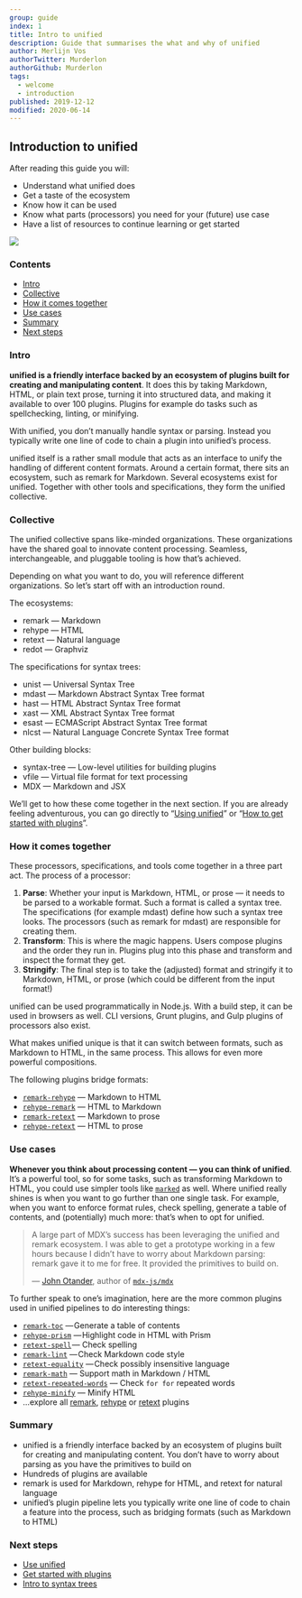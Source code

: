 ```yaml
---
group: guide
index: 1
title: Intro to unified
description: Guide that summarises the what and why of unified
author: Merlijn Vos
authorTwitter: Murderlon
authorGithub: Murderlon
tags:
  - welcome
  - introduction
published: 2019-12-12
modified: 2020-06-14
---
```


## Introduction to unified

After reading this guide you will:

* Understand what unified does
* Get a taste of the ecosystem
* Know how it can be used
* Know what parts (processors) you need for your (future) use case
* Have a list of resources to continue learning or get started

![][unified-overview]

### Contents

* [Intro](#intro)
* [Collective](#collective)
* [How it comes together](#how-it-comes-together)
* [Use cases](#use-cases)
* [Summary](#summary)
* [Next steps](#next-steps)

### Intro

**unified is a friendly interface backed by an ecosystem of plugins built for
creating and manipulating content**.
It does this by taking Markdown, HTML, or plain text prose, turning it into
structured data, and making it available to over 100 plugins.
Plugins for example do tasks such as spellchecking, linting, or minifying.

With unified, you don’t manually handle syntax or parsing.
Instead you typically write one line of code to chain a plugin into unified’s
process.

unified itself is a rather small module that acts as an interface to unify the
handling of different content formats.
Around a certain format, there sits an ecosystem, such as remark for Markdown.
Several ecosystems exist for unified.
Together with other tools and specifications, they form the unified collective.

### Collective

The unified collective spans like-minded organizations.
These organizations have the shared goal to innovate content processing.
Seamless, interchangeable, and pluggable tooling is how that’s achieved.

Depending on what you want to do, you will reference different organizations.
So let’s start off with an introduction round.

The ecosystems:

* remark — Markdown
* rehype — HTML
* retext — Natural language
* redot — Graphviz

The specifications for syntax trees:

* unist — Universal Syntax Tree
* mdast — Markdown Abstract Syntax Tree format
* hast — HTML Abstract Syntax Tree format
* xast — XML Abstract Syntax Tree format
* esast — ECMAScript Abstract Syntax Tree format
* nlcst — Natural Language Concrete Syntax Tree format

Other building blocks:

* syntax-tree — Low-level utilities for building plugins
* vfile — Virtual file format for text processing
* MDX — Markdown and JSX

We’ll get to how these come together in the next section.
If you are already feeling adventurous, you can go directly to
“[Using unified][using-unified]” or
“[How to get started with plugins][using-plugins]”.

### How it comes together

These processors, specifications, and tools come together in a three part act.
The process of a processor:

1. **Parse**:
   Whether your input is Markdown, HTML, or prose — it needs to be parsed to a
   workable format.
   Such a format is called a syntax tree.
   The specifications (for example mdast) define how such a syntax tree looks.
   The processors (such as remark for mdast) are responsible for creating them.
2. **Transform**:
   This is where the magic happens.
   Users compose plugins and the order they run in.
   Plugins plug into this phase and transform and inspect the format they get.
3. **Stringify**:
   The final step is to take the (adjusted) format and stringify it to
   Markdown, HTML, or prose (which could be different from the input format!)

unified can be used programmatically in Node.js.
With a build step, it can be used in browsers as well.
CLI versions, Grunt plugins, and Gulp plugins of processors also exist.

What makes unified unique is that it can switch between formats, such as
Markdown to HTML, in the same process.
This allows for even more powerful compositions.

The following plugins bridge formats:

* [`remark-rehype`][remark-rehype] — Markdown to HTML
* [`rehype-remark`][rehype-remark] — HTML to Markdown
* [`remark-retext`][remark-retext] — Markdown to prose
* [`rehype-retext`][rehype-retext] — HTML to prose

### Use cases

**Whenever you think about processing content — you can think of unified**.
It’s a powerful tool, so for some tasks, such as transforming Markdown to HTML,
you could use simpler tools like [`marked`][marked] as well.
Where unified really shines is when you want to go further than one single task.
For example, when you want to enforce format rules, check spelling, generate a
table of contents, and (potentially) much more: that’s when to opt for unified.

> A large part of MDX’s success has been leveraging the unified and remark
> ecosystem.
> I was able to get a prototype working in a few hours because I didn’t have to
> worry about Markdown parsing: remark gave it to me for free.
> It provided the primitives to build on.
>
> — [John Otander][john], author of [`mdx-js/mdx`][mdx]

To further speak to one’s imagination, here are the more common plugins used in
unified pipelines to do interesting things:

* [`remark-toc`][remark-toc] — Generate a table of contents
* [`rehype-prism`][rehype-prism] — Highlight code in HTML with Prism
* [`retext-spell`][retext-spell] — Check spelling
* [`remark-lint`][remark-lint] — Check Markdown code style
* [`retext-equality`][retext-equality] — Check possibly insensitive language
* [`remark-math`][remark-math] — Support math in Markdown / HTML
* [`retext-repeated-words`][retext-repeated-words]
  — Check `for for` repeated words
* [`rehype-minify`][rehype-minify] — Minify HTML
* …explore all [remark][all-remark-plugins], [rehype][all-rehype-plugins]
  or [retext][all-retext-plugins] plugins

### Summary

* unified is a friendly interface backed by an ecosystem of plugins built for
  creating and manipulating content.
  You don’t have to worry about parsing as you have the primitives to build
  on
* Hundreds of plugins are available
* remark is used for Markdown, rehype for HTML, and retext for natural
  language
* unified’s plugin pipeline lets you typically write one line of code to chain
  a feature into the process, such as bridging formats
  (such as Markdown to HTML)

### Next steps

* [Use unified][using-unified]
* [Get started with plugins][using-plugins]
* [Intro to syntax trees][intro-to-syntax-trees]

<!--Definitions-->

[mdx]: https://github.com/mdx-js/mdx

[john]: https://github.com/johno/

[remark-rehype]: https://github.com/remarkjs/remark-rehype/

[rehype-remark]: https://github.com/rehypejs/rehype-remark

[remark-retext]: https://github.com/remarkjs/remark-retext/

[rehype-retext]: https://github.com/rehypejs/rehype-retext

[remark-toc]: https://github.com/remarkjs/remark-toc

[rehype-prism]: https://github.com/mapbox/rehype-prism

[retext-spell]: https://github.com/retextjs/retext-spell

[remark-lint]: https://github.com/remarkjs/remark-lint

[retext-equality]: https://github.com/retextjs/retext-equality

[remark-math]: https://github.com/remarkjs/remark-math

[retext-repeated-words]: https://github.com/retextjs/retext-repeated-words

[rehype-minify]: https://github.com/rehypejs/rehype-minify

[all-remark-plugins]: https://github.com/topics/remark-plugin

[all-rehype-plugins]: https://github.com/topics/rehype-plugin

[all-retext-plugins]: https://github.com/topics/retext-plugin

[marked]: https://github.com/markedjs/marked

[unified-overview]: /image/unified-overview.png

[using-unified]: /learn/guide/using-unified/

[using-plugins]: /learn/guide/using-plugins/

[intro-to-syntax-trees]: /learn/guide/introduction-to-syntax-trees/
